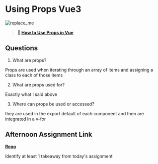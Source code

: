# Using Props Vue3

![replace_me](https://codeworks.blob.core.windows.net/public/assets/img/illustrations/placeholder.svg)

> **📖 [How to Use Props in Vue](https://codeworksacademy.com/fs-student-guide/resources/wk6/02-Props)**

## Questions

1. What are props?

Props are used when iterating through an array of items and assigning a class to each of those items

2. What are props used for?

Exactly what I said above 

3. Where can props be used or accessed?

they are used in the export default of each component and then are integrated in a v-for 

## Afternoon Assignment Link

**[Repo](https://github.com/JonathonMcNamara/<ASSIGNMENT_REPO>)**

Identify at least 1 takeaway from today's assignment
